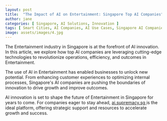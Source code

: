 ```yaml
---
layout: post
title:  "The Impact of AI on Entertainment: Singapore Top AI Companies"
author: jane
categories: [ Singapore, AI Solutions, Innovation ]
tags: [ Smart Cities, AI Companies, AI Use Cases, Singapore AI Companies ]
image: assets/images/4.jpg
---
```


The Entertainment industry in Singapore is at the forefront of AI innovation. In this article, we explore how top AI companies are leveraging cutting-edge technologies to revolutionize operations, efficiency, and outcomes in Entertainment.

The use of AI in Entertainment has enabled businesses to unlock new potential. From enhancing customer experiences to optimizing internal processes, Singapore's AI companies are pushing the boundaries of innovation to drive growth and improve outcomes.

AI innovation is set to shape the future of Entertainment in Singapore for years to come. For companies eager to stay ahead, <a href="https://ai.supremacy.sg" target="_blank"> ai.supremacy.sg </a> is the ideal platform, offering strategic support and resources to accelerate growth and success.
